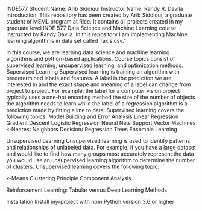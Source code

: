 INDE577
Student Name: Arib Siddiqui
Instructor Name: Randy R. Davila
Introduction:
This repository has been  created by Arib Siddiqui, a graduate student of MEML program at Rice. It contains all projects created in my graduate level INDE 577 Data Science and Machine Learning course instructed by Randy Davila.  In this repository I am implementing Machine learning algorithms in data set called Taxis.csv.”


In this course, we are learning data science and machine learning algorithms and python-based applications. Course topics consist of supervised learning, unsupervised learning, and optimization methods.
Supervised Learning
Supervised learning is training an algorithm with predetermined labels and features. A label is the prediction we are interested in and the exact shape and meaning of a label can change from project to project. For example, the label for a computer vision project typically uses a one-hot encoding method the size of the number of objects the algorithm needs to learn while the label of a regression algorithm is a prediction made by fitting a line to data. Supervised learning covers the following topics:
Model Building and Error Analysis
Linear Regression
Gradient Descent
Logistic Regression
Neural Nets
Support Vector Machines
k-Nearest Neighbors
Decision/ Regression Trees
Ensemble Learning

Unsupervised Learning
Unsupervised learning is used to identify patterns and relationships of unlabeled data. For example, if you have a large dataset and would like to find how many groups most accurately represent the data you would use an unsupervised learning algorithm to determine the number of clusters.  Unsupervised learning covers the following topic:


k-Means Clustering
Principle Component Analysis

Reinforcement Learning:
Tabular versus Deep Learning Methods





Installation
Install my-project with npm
Python version 3.6 or higher
